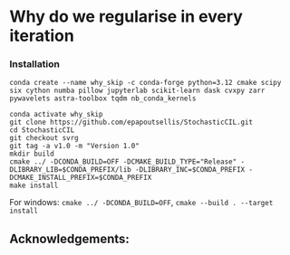 # Why do we regularise in every iteration

### Installation

```
conda create --name why_skip -c conda-forge python=3.12 cmake scipy six cython numba pillow jupyterlab scikit-learn dask cvxpy zarr pywavelets astra-toolbox tqdm nb_conda_kernels

conda activate why_skip
git clone https://github.com/epapoutsellis/StochasticCIL.git
cd StochasticCIL
git checkout svrg
git tag -a v1.0 -m "Version 1.0"
mkdir build
cmake ../ -DCONDA_BUILD=OFF -DCMAKE_BUILD_TYPE="Release" -DLIBRARY_LIB=$CONDA_PREFIX/lib -DLIBRARY_INC=$CONDA_PREFIX -DCMAKE_INSTALL_PREFIX=$CONDA_PREFIX
make install
```

For windows: `cmake ../ -DCONDA_BUILD=OFF`, `cmake --build . --target install`


## Acknowledgements:



